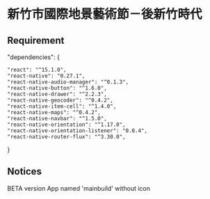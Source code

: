 # 新竹市國際地景藝術節－後新竹時代

## Requirement
  "dependencies": {

    "react": "^15.1.0",
    "react-native": "0.27.1",
    "react-native-audio-manager": "^0.1.3",
    "react-native-button": "^1.6.0",
    "react-native-drawer": "^2.2.3",
    "react-native-geocoder": "^0.4.2",
    "react-native-item-cell": "^1.4.0",
    "react-native-maps": "^0.4.2",
    "react-native-navbar": "^1.5.0",
    "react-native-orientation": "^1.17.0",
    "react-native-orientation-listener": "0.0.4",
    "react-native-router-flux": "^3.30.0",

}
## Notices
BETA version
App named 'mainbuild'
without icon

